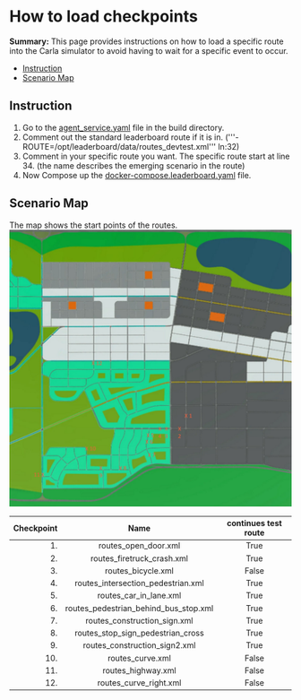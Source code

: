 # How to load checkpoints

**Summary:** This page provides instructions on how to load a specific route into the Carla simulator to avoid having to wait for a specific event to occur.

- [Instruction](#instruction)
- [Scenario Map](#scenario-map)

## Instruction

1. Go to the [agent_service.yaml](/build/agent_service.yaml) file in the build directory.
2. Comment out the standard leaderboard route if it is in. ('''- ROUTE=/opt/leaderboard/data/routes_devtest.xml''' ln:32)
3. Comment in your specific route you want. The specific route start at line 34. (the name describes the emerging scenario in the route)
4. Now Compose up the [docker-compose.leaderboard.yaml](/build/docker-compose.leaderboard.yaml) file.

## Scenario Map

The map shows the start points of the routes.
![Map](../assets/carla_map_checkpoints.jpg)

| Checkpoint |                 Name                  | continues test route |
| ---------: | :-----------------------------------: | :------------------: |
|         1. |         routes_open_door.xml          |         True         |
|         2. |      routes_firetruck_crash.xml       |         True         |
|         3. |          routes_bicycle.xml           |        False         |
|         4. |  routes_intersection_pedestrian.xml   |         True         |
|         5. |        routes_car_in_lane.xml         |         True         |
|         6. | routes_pedestrian_behind_bus_stop.xml |         True         |
|         7. |     routes_construction_sign.xml      |         True         |
|         8. |   routes_stop_sign_pedestrian_cross   |         True         |
|         9. |     routes_construction_sign2.xml     |         True         |
|        10. |           routes_curve.xml            |        False         |
|        11. |          routes_highway.xml           |        False         |
|        12. |        routes_curve_right.xml         |        False         |
